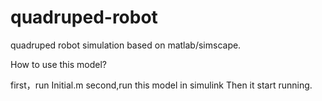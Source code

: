 # quadruped-robot
quadruped robot simulation based on matlab/simscape.

How to use this model?

first，run Initial.m
second,run this model in simulink
Then it start running.
